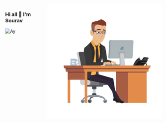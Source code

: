 <img align="right" alt="GIF"  width="370px" src="./intro.gif" />

### Hi all 👋 I'm Sourav

<a href="https://linkedin.com/in/sourav-santra-a68905199/">
  <img align="left" alt="Ayushi's LinkdeIN" width="40px" height="18px" src="https://elisavanderplas.files.wordpress.com/2020/06/174857.png" />
</a>

<!--
**Sourav59580/Sourav59580** is a ✨ _special_ ✨ repository because its `README.md` (this file) appears on your GitHub profile.

Here are some ideas to get you started:

- 🔭 I’m currently working on ...
- 🌱 I’m currently learning ...
- 👯 I’m looking to collaborate on ...
- 🤔 I’m looking for help with ...
- 💬 Ask me about ...
- 📫 How to reach me: ...
- 😄 Pronouns: ...
- ⚡ Fun fact: ...
-->
